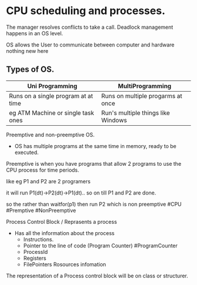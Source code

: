 
# CPU scheduling and processes.


The manager resolves conflicts to take a call. 
Deadlock management happens in an OS level. 

OS allows the User to communicate between computer and hardware nothing new here 

## Types of OS. 

| Uni  Programming | MultiProgramming| 
|-------------------|-------------------|
| Runs on a single program at at time| Runs on multiple progarms at once |
|  eg ATM Machine or single task ones | Run's multiple things like Windows| 

Preemptive and non-preemptive OS. 

- OS has multiple programs at the same time in memory, ready to be executed. 

Preemptive is when you have programs that allow 2 programs to use the CPU process for time periods. 

like eg P1 and P2 are 2 programers 

it will run P1(dt)->P2(dt)->P1(dt).. so on till P1 and P2 are done. 

so the rather than 
waitfor(p1) then run P2 which is non preemptive 
#CPU #Premptive #NonPreemptive

Process Control Block / Reprasents a process 
- Has all the information about the process 
	- Instructions. 
	- Pointer to the line of code (Program Counter) #ProgramCounter 
	- ProcessId
	- Registers
	- FilePointers  Rosources infomation

The representation of a Process control block will be on class or structurer. 
